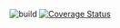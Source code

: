 ![build](https://travis-ci.org/dnotes/markdown-it-indented-quotes.svg?branch=master)
[![Coverage Status](https://coveralls.io/repos/github/dnotes/markdown-it-indented-quotes/badge.svg?branch=master)](https://coveralls.io/github/dnotes/markdown-it-indented-quotes?branch=master)